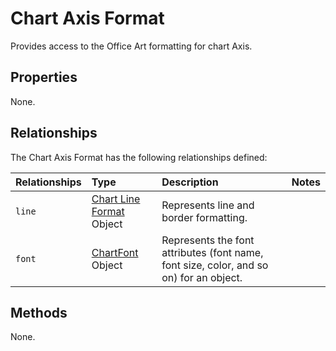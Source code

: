 # Chart Axis Format
Provides access to the Office Art formatting for chart Axis.

## Properties
None.

## Relationships
The Chart Axis Format has the following relationships defined:

| Relationships    | Type    |Description|Notes |
|:-----------------|:--------|:----------|:-----|
| `line`          |[Chart Line Format](chartLineFormat.md) Object | Represents line and border formatting.
| `font`          |[ChartFont](chartFont.md) Object | Represents the font attributes (font name, font size, color, and so on) for an object. 


## Methods
None.